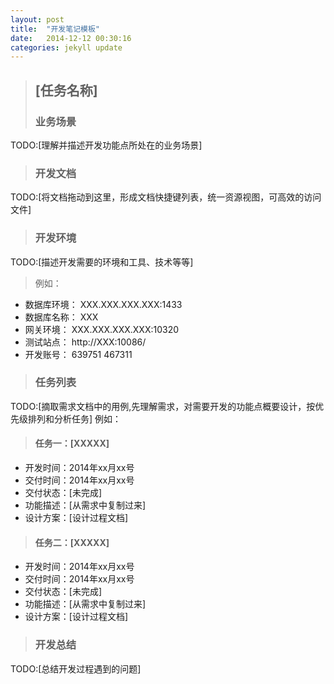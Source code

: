 ```yaml
---
layout: post
title:  "开发笔记模板"
date:   2014-12-12 00:30:16
categories: jekyll update
---
```

>## [任务名称]
>### 业务场景
TODO:[理解并描述开发功能点所处在的业务场景]
>### 开发文档
TODO:[将文档拖动到这里，形成文档快捷键列表，统一资源视图，可高效的访问文件]
>### 开发环境
TODO:[描述开发需要的环境和工具、技术等等]
>例如：
* 数据库环境：
XXX.XXX.XXX.XXX:1433
* 数据库名称：
XXX
* 网关环境：
XXX.XXX.XXX.XXX:10320
* 测试站点：
http://XXX:10086/
* 开发账号：
639751 467311
>
>### 任务列表
TODO:[摘取需求文档中的用例,先理解需求，对需要开发的功能点概要设计，按优先级排列和分析任务]
例如：
>#### 任务一：[XXXXX]
* 开发时间：2014年xx月xx号
* 交付时间：2014年xx月xx号
* 交付状态：[未完成]
* 功能描述：[从需求中复制过来]
* 设计方案：[设计过程文档]
>
>#### 任务二：[XXXXX]
* 开发时间：2014年xx月xx号
* 交付时间：2014年xx月xx号
* 交付状态：[未完成]
* 功能描述：[从需求中复制过来]
* 设计方案：[设计过程文档]
>
>### 开发总结
TODO:[总结开发过程遇到的问题]